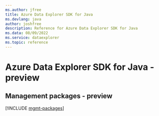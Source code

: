 ```yaml
---
ms.author: jfree
title: Azure Data Explorer SDK for Java
ms.devlang: java
author: joshfree
description: Reference for Azure Data Explorer SDK for Java
ms.data: 08/09/2022
ms.service: dataexplorer
ms.topic: reference
---
```

# Azure Data Explorer SDK for Java - preview

## Management packages - preview
[!INCLUDE [mgmt-packages](data-explorer-mgmt-index.md)]